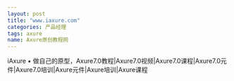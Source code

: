 ```yaml
---
layout: post
title: "www.iaxure.com"
categories: 产品经理
tags: axure
name: Axure原创教程网
---
```


iAxure ▪ 做自己的原型，Axure7.0教程|<!--break-->Axure7.0视频|Axure7.0课程|Axure7.0元件|Axure7.0培训|Axure元件|Axure培训|Axure课程

